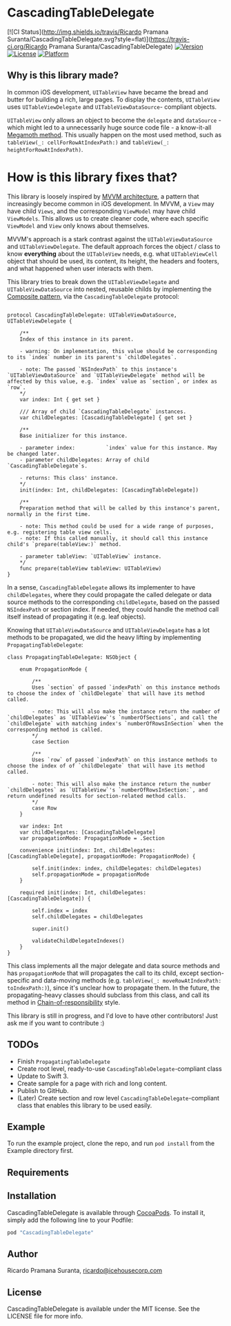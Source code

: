 # CascadingTableDelegate

[![CI Status](http://img.shields.io/travis/Ricardo Pramana Suranta/CascadingTableDelegate.svg?style=flat)](https://travis-ci.org/Ricardo Pramana Suranta/CascadingTableDelegate)
[![Version](https://img.shields.io/cocoapods/v/CascadingTableDelegate.svg?style=flat)](http://cocoapods.org/pods/CascadingTableDelegate)
[![License](https://img.shields.io/cocoapods/l/CascadingTableDelegate.svg?style=flat)](http://cocoapods.org/pods/CascadingTableDelegate)
[![Platform](https://img.shields.io/cocoapods/p/CascadingTableDelegate.svg?style=flat)](http://cocoapods.org/pods/CascadingTableDelegate)

## Why is this library made?
In common iOS development, `UITableView` have became the bread and butter for building a rich, large pages. To display the contents, `UITableView` uses `UITableViewDelegate` and `UITableViewDataSource`- compliant objects. 

`UITableView` only allows an object to become the `delegate` and `dataSource` - which might led to a unnecessarily huge source code file - a know-it-all [Megamoth method](https://blog.codinghorror.com/new-programming-jargon/). This usually happen on the most used method, such as `tableView(_: cellForRowAtIndexPath:)` and `tableView(_: heightForRowAtIndexPath)`.

# How is this library fixes that?

This library is loosely inspired by [MVVM architecture](https://en.wikipedia.org/wiki/Model–view–viewmodel), a pattern that increasingly become common in iOS development. In MVVM, a `View` may have child `Views`, and the corresponding `ViewModel` may have child `ViewModels`. This allows us to create cleaner code, where each specific `ViewModel` and `View` only knows about themselves. 

MVVM's approach is a stark contrast against the `UITableViewDataSource` and `UITableViewDelegate`. The default approach forces the object / class to know **everything** about the `UITableView` needs, e.g. what `UITableViewCell` object that should be used, its content, its height, the headers and footers, and what happened when user interacts with them.

This library tries to break down the `UITableViewDelegate` and `UITableViewDataSource` into nested, reusable childs by implementing the [Composite pattern](https://en.wikipedia.org/wiki/Composite_pattern), via the `CascadingTableDelegate` protocol:

```

protocol CascadingTableDelegate: UITableViewDataSource, UITableViewDelegate {
	
	/**
	Index of this instance in its parent.
	
	- warning: On implementation, this value should be corresponding to its `index` number in its parent's `childDelegates`.
	
	- note: The passed `NSIndexPath` to this instance's `UITableViewDataSource` and `UITableViewDelegate` method will be affected by this value, e.g. `index` value as `section`, or index as `row`.
	*/
	var index: Int { get set }
	
	/// Array of child `CascadingTableDelegate` instances.
	var childDelegates: [CascadingTableDelegate] { get set }
	
	/**
	Base initializer for this instance.
	
	- parameter index:          `index` value for this instance. May be changed later.
	- parameter childDelegates: Array of child `CascadingTableDelegate`s.
	
	- returns: This class' instance.
	*/
	init(index: Int, childDelegates: [CascadingTableDelegate])
	
	/**
	Preparation method that will be called by this instance's parent, normally in the first time.
	
	- note: This method could be used for a wide range of purposes, e.g. registering table view cells.
	- note: If this called manually, it should call this instance child's `prepare(tableView:)` method.
	
	- parameter tableView: `UITableView` instance.
	*/
	func prepare(tableView tableView: UITableView)
}
```
In a sense, `CascadingTableDelegate` allows its implementer to have `childDelegates`, where they could propagate the called delegate or data source methods to the corresponding `childDelegate`, based on the passed `NSIndexPath` or section index. If needed, they could handle the method call itself instead of propagating it (e.g. leaf objects).

Knowing that `UITableViewDataSource` and `UITableViewDelegate` has a lot methods to be propagated, we did the heavy lifting by implementing `PropagatingTableDelegate`:


```
class PropagatingTableDelegate: NSObject {
	
	enum PropagationMode {
		
		/** 
		Uses `section` of passed `indexPath` on this instance methods to choose the index of `childDelegate` that will have its method called.
		
		- note: This will also make the instance return the number of `childDelegates` as `UITableView`'s `numberOfSections`, and call the  `childDelegate` with matching index's `numberOfRowsInSection` when the corresponding method is called.
		*/
		case Section
		
		/**
		Uses `row` of passed `indexPath` on this instance methods to choose the index of of `childDelegate` that will have its method called.
		
		- note: This will also make the instance return the number `childDelegates` as `UITableView`'s `numberOfRowsInSection:`, and return undefined results for section-related method calls.
		*/
		case Row
	}
	
	var index: Int
	var childDelegates: [CascadingTableDelegate]
	var propagationMode: PropagationMode = .Section
	
	convenience init(index: Int, childDelegates: [CascadingTableDelegate], propagationMode: PropagationMode) {
		
		self.init(index: index, childDelegates: childDelegates)
		self.propagationMode = propagationMode
	}
	
	required init(index: Int, childDelegates: [CascadingTableDelegate]) {
		
		self.index = index
		self.childDelegates = childDelegates
		
		super.init()
		
		validateChildDelegateIndexes()
	}
}

```
This class implements all the major delegate and data source methods and has `propagationMode` that will propagates the call to its child, except section-specific and data-moving methods (e.g. `tableView(_: moveRowAtIndexPath: toIndexPath:)`), since it's unclear how to propagate them. In the future, the propagating-heavy classes should subclass from this class, and call its method in [Chain-of-responsibility](https://en.wikipedia.org/wiki/Chain-of-responsibility_pattern) style.

This library is still in progress, and I'd love to have other contributors! Just ask me if you want to contribute :)

## TODOs

- Finish `PropagatingTableDelegate`
- Create root level, ready-to-use `CascadingTableDelegate`-compliant class
- Update to Swift 3.
- Create sample for a page with rich and long content.
- Publish to GitHub.
- (Later) Create section and row level `CascadingTableDelegate`-compliant class that enables this library to be used easily.

## Example

To run the example project, clone the repo, and run `pod install` from the Example directory first.

## Requirements

## Installation

CascadingTableDelegate is available through [CocoaPods](http://cocoapods.org). To install
it, simply add the following line to your Podfile:

```ruby
pod "CascadingTableDelegate"
```

## Author

Ricardo Pramana Suranta, ricardo@icehousecorp.com

## License

CascadingTableDelegate is available under the MIT license. See the LICENSE file for more info.

